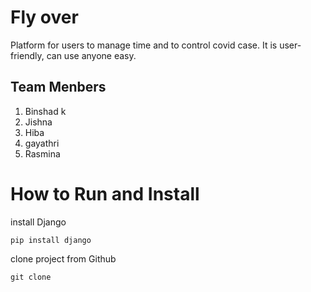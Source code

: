 # Fly over
 Platform for users to manage time and to control covid case.
It is user-friendly, can use anyone easy.

## Team Menbers 
1. Binshad k
2. Jishna
3. Hiba
4. gayathri
5. Rasmina

# How to Run and Install
install Django 
```
pip install django
```

clone project from Github
```
git clone 
```
